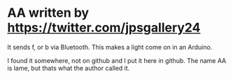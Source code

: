 # AA   written by https://twitter.com/jpsgallery24     

It sends f, or b via Bluetooth. This makes a light come on in an Arduino.

I found it somewhere, not on github and I put it here in github. The name AA is lame, but thats what the author called it.



